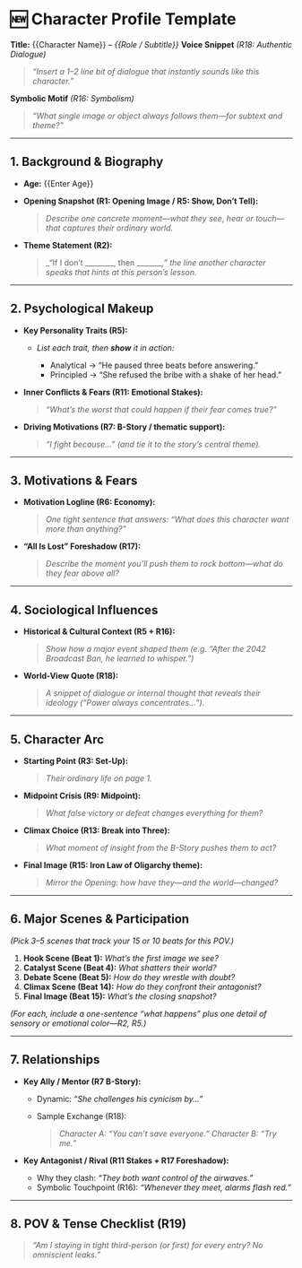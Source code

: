 
# 🆕 Character Profile Template

**Title:** {{Character Name}} – *{{Role / Subtitle}}*
**Voice Snippet** *(R18: Authentic Dialogue)*

> *“Insert a 1–2 line bit of dialogue that instantly sounds like this character.”*

**Symbolic Motif** *(R16: Symbolism)*

> *“What single image or object always follows them—for subtext and theme?”*

---

## 1. Background & Biography

* **Age:** {{Enter Age}}
* **Opening Snapshot (R1: Opening Image / R5: Show, Don’t Tell):**

  > *Describe one concrete moment—what they see, hear or touch—that captures their ordinary world.*
* **Theme Statement (R2):**

  > \_“If I don’t \_\_\_\_\_\_\_\_, then \_\_\_\_\_\_\_*,” the line another character speaks that hints at this person’s lesson.*

---

## 2. Psychological Makeup

* **Key Personality Traits (R5):**

  * *List each trait, then **show** it in action:*

    * Analytical → “He paused three beats before answering.”
    * Principled → “She refused the bribe with a shake of her head.”
* **Inner Conflicts & Fears (R11: Emotional Stakes):**

  > *“What’s the worst that could happen if their fear comes true?”*
* **Driving Motivations (R7: B-Story / thematic support):**

  > *“I fight because…” (and tie it to the story’s central theme).*

---

## 3. Motivations & Fears

* **Motivation Logline (R6: Economy):**

  > *One tight sentence that answers: “What does this character want more than anything?”*
* **“All Is Lost” Foreshadow (R17):**

  > *Describe the moment you’ll push them to rock bottom—what do they fear above all?*

---

## 4. Sociological Influences

* **Historical & Cultural Context (R5 + R16):**

  > *Show how a major event shaped them (e.g. “After the 2042 Broadcast Ban, he learned to whisper.”)*
* **World-View Quote (R18):**

  > *A snippet of dialogue or internal thought that reveals their ideology (“Power always concentrates…”).*

---

## 5. Character Arc

* **Starting Point (R3: Set-Up):**

  > *Their ordinary life on page 1.*
* **Midpoint Crisis (R9: Midpoint):**

  > *What false victory or defeat changes everything for them?*
* **Climax Choice (R13: Break into Three):**

  > *What moment of insight from the B-Story pushes them to act?*
* **Final Image (R15: Iron Law of Oligarchy theme):**

  > *Mirror the Opening: how have they—and the world—changed?*

---

## 6. Major Scenes & Participation

*(Pick 3–5 scenes that track your 15 or 10 beats for this POV.)*

1. **Hook Scene (Beat 1):** *What’s the first image we see?*
2. **Catalyst Scene (Beat 4):** *What shatters their world?*
3. **Debate Scene (Beat 5):** *How do they wrestle with doubt?*
4. **Climax Scene (Beat 14):** *How do they confront their antagonist?*
5. **Final Image (Beat 15):** *What’s the closing snapshot?*

*(For each, include a one-sentence “what happens” plus one detail of sensory or emotional color—R2, R5.)*

---

## 7. Relationships

* **Key Ally / Mentor (R7 B-Story):**

  * Dynamic: *“She challenges his cynicism by…”*
  * Sample Exchange (R18):

    > *Character A: “You can’t save everyone.”*
    > *Character B: “Try me.”*
* **Key Antagonist / Rival (R11 Stakes + R17 Foreshadow):**

  * Why they clash: *“They both want control of the airwaves.”*
  * Symbolic Touchpoint (R16): *“Whenever they meet, alarms flash red.”*

---

## 8. POV & Tense Checklist (R19)

> *“Am I staying in tight third-person (or first) for every entry? No omniscient leaks.”*

